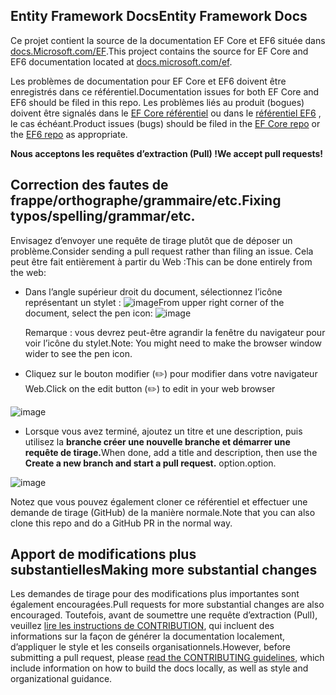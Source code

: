 ## <a name="entity-framework-docs"></a><span data-ttu-id="22d3f-101">Entity Framework Docs</span><span class="sxs-lookup"><span data-stu-id="22d3f-101">Entity Framework Docs</span></span>

<span data-ttu-id="22d3f-102">Ce projet contient la source de la documentation EF Core et EF6 située dans [docs.Microsoft.com/EF](https://docs.microsoft.com/ef/).</span><span class="sxs-lookup"><span data-stu-id="22d3f-102">This project contains the source for EF Core and EF6 documentation located at [docs.microsoft.com/ef](https://docs.microsoft.com/ef/).</span></span> 

<span data-ttu-id="22d3f-103">Les problèmes de documentation pour EF Core et EF6 doivent être enregistrés dans ce référentiel.</span><span class="sxs-lookup"><span data-stu-id="22d3f-103">Documentation issues for both EF Core and EF6 should be filed in this repo.</span></span> <span data-ttu-id="22d3f-104">Les problèmes liés au produit (bogues) doivent être signalés dans le [EF Core référentiel](https://github.com/dotnet/efcore) ou dans le [référentiel EF6](https://github.com/dotnet/ef6) , le cas échéant.</span><span class="sxs-lookup"><span data-stu-id="22d3f-104">Product issues (bugs) should be filed in the [EF Core repo](https://github.com/dotnet/efcore) or the [EF6 repo](https://github.com/dotnet/ef6) as appropriate.</span></span>

<span data-ttu-id="22d3f-105">**Nous acceptons les requêtes d’extraction (Pull) !**</span><span class="sxs-lookup"><span data-stu-id="22d3f-105">**We accept pull requests!**</span></span>

## <a name="fixing-typosspellinggrammaretc"></a><span data-ttu-id="22d3f-106">Correction des fautes de frappe/orthographe/grammaire/etc.</span><span class="sxs-lookup"><span data-stu-id="22d3f-106">Fixing typos/spelling/grammar/etc.</span></span>

<span data-ttu-id="22d3f-107">Envisagez d’envoyer une requête de tirage plutôt que de déposer un problème.</span><span class="sxs-lookup"><span data-stu-id="22d3f-107">Consider sending a pull request rather than filing an issue.</span></span> <span data-ttu-id="22d3f-108">Cela peut être fait entièrement à partir du Web :</span><span class="sxs-lookup"><span data-stu-id="22d3f-108">This can be done entirely from the web:</span></span>

* <span data-ttu-id="22d3f-109">Dans l’angle supérieur droit du document, sélectionnez l’icône représentant un stylet : ![ image](https://user-images.githubusercontent.com/3605364/93646907-e75ef680-f9a2-11ea-847a-c5c3839f3aa8.png)</span><span class="sxs-lookup"><span data-stu-id="22d3f-109">From upper right corner of the document, select the pen icon: ![image](https://user-images.githubusercontent.com/3605364/93646907-e75ef680-f9a2-11ea-847a-c5c3839f3aa8.png)</span></span>

  <span data-ttu-id="22d3f-110">Remarque : vous devrez peut-être agrandir la fenêtre du navigateur pour voir l’icône du stylet.</span><span class="sxs-lookup"><span data-stu-id="22d3f-110">Note: You might need to make the browser window wider to see the pen icon.</span></span>

* <span data-ttu-id="22d3f-111">Cliquez sur le bouton modifier (✏️) pour modifier dans votre navigateur Web.</span><span class="sxs-lookup"><span data-stu-id="22d3f-111">Click on the edit button (✏️) to edit in your web browser</span></span>

![image](https://user-images.githubusercontent.com/1430078/64454321-85856480-d09f-11e9-85a6-1c93bc6611e2.png)

* <span data-ttu-id="22d3f-113">Lorsque vous avez terminé, ajoutez un titre et une description, puis utilisez la **branche créer une nouvelle branche et démarrer une requête de tirage.**</span><span class="sxs-lookup"><span data-stu-id="22d3f-113">When done, add a title and description, then use the **Create a new branch and start a pull request.**</span></span> <span data-ttu-id="22d3f-114">option.</span><span class="sxs-lookup"><span data-stu-id="22d3f-114">option.</span></span>

![image](https://user-images.githubusercontent.com/1430078/64454455-dac17600-d09f-11e9-922b-0346117011f5.png)

<span data-ttu-id="22d3f-116">Notez que vous pouvez également cloner ce référentiel et effectuer une demande de tirage (GitHub) de la manière normale.</span><span class="sxs-lookup"><span data-stu-id="22d3f-116">Note that you can also clone this repo and do a GitHub PR in the normal way.</span></span>

## <a name="making-more-substantial-changes"></a><span data-ttu-id="22d3f-117">Apport de modifications plus substantielles</span><span class="sxs-lookup"><span data-stu-id="22d3f-117">Making more substantial changes</span></span>

<span data-ttu-id="22d3f-118">Les demandes de tirage pour des modifications plus importantes sont également encouragées.</span><span class="sxs-lookup"><span data-stu-id="22d3f-118">Pull requests for more substantial changes are also encouraged.</span></span> <span data-ttu-id="22d3f-119">Toutefois, avant de soumettre une requête d’extraction (Pull), veuillez [lire les instructions de CONTRIBUTION](CONTRIBUTING.md), qui incluent des informations sur la façon de générer la documentation localement, d’appliquer le style et les conseils organisationnels.</span><span class="sxs-lookup"><span data-stu-id="22d3f-119">However, before submitting a pull request, please [read the CONTRIBUTING guidelines](CONTRIBUTING.md), which include information on how to build the docs locally, as well as style and organizational guidance.</span></span>
